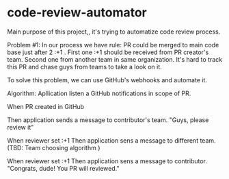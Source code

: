 # code-review-automator

Main purpose of this project,, it's trying to automatize code review process.

Problem #1: In our process we have rule: PR could be merged to main code base just after 2 :+1 .
First one :+1 should be received from PR creator's team.
Second one from another team in same organization.
It's hard to track this PR and chase guys from teams to take a look on it.

To solve this problem, we can use GitHub's webhooks and automate it.

Algorithm:
Apllication listen a GitHub notifications in scope of PR.

When PR created in GitHub

Then application sends a message to contributor's team. "Guys, please review it"

When reviewer set :+1
Then application sens a message to different team.
(TBD: Team choosing algorithm )

When reviewer set :+1
Then application sens a message to contributor. "Congrats, dude! You PR will reviewed."





